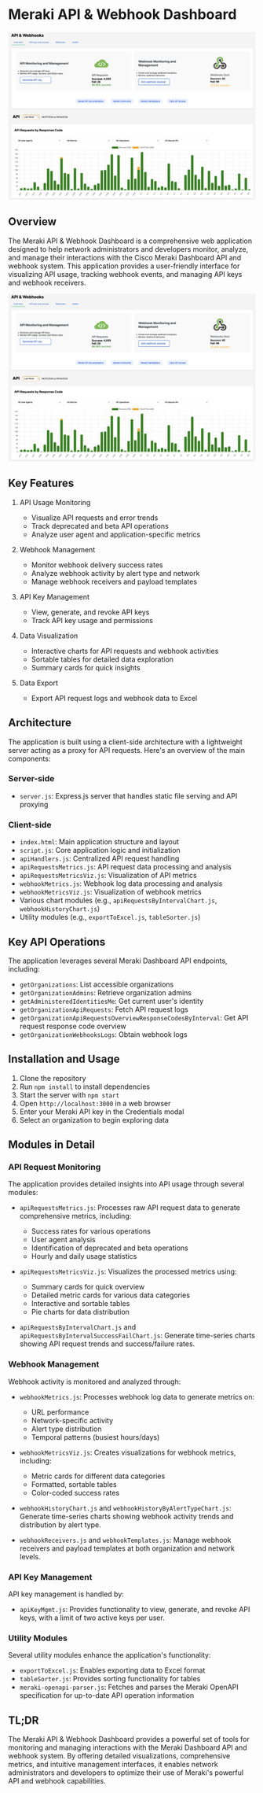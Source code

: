 
# Meraki API & Webhook Dashboard

<img src="meraki-api-webhooks-ui-screenshot.png" width=800px>

## Overview

The Meraki API & Webhook Dashboard is a comprehensive web application designed to help network administrators and developers monitor, analyze, and manage their interactions with the Cisco Meraki Dashboard API and webhook system. This application provides a user-friendly interface for visualizing API usage, tracking webhook events, and managing API keys and webhook receivers.

![Dashboard Screenshot](meraki-api-webhooks-ui-screenshot.png)

## Key Features

1. API Usage Monitoring
   - Visualize API requests and error trends
   - Track deprecated and beta API operations
   - Analyze user agent and application-specific metrics

2. Webhook Management
   - Monitor webhook delivery success rates
   - Analyze webhook activity by alert type and network
   - Manage webhook receivers and payload templates

3. API Key Management
   - View, generate, and revoke API keys
   - Track API key usage and permissions

4. Data Visualization
   - Interactive charts for API requests and webhook activities
   - Sortable tables for detailed data exploration
   - Summary cards for quick insights

5. Data Export
   - Export API request logs and webhook data to Excel

## Architecture

The application is built using a client-side architecture with a lightweight server acting as a proxy for API requests. Here's an overview of the main components:

### Server-side
- `server.js`: Express.js server that handles static file serving and API proxying

### Client-side
- `index.html`: Main application structure and layout
- `script.js`: Core application logic and initialization
- `apiHandlers.js`: Centralized API request handling
- `apiRequestsMetrics.js`: API request data processing and analysis
- `apiRequestsMetricsViz.js`: Visualization of API metrics
- `webhookMetrics.js`: Webhook log data processing and analysis
- `webhookMetricsViz.js`: Visualization of webhook metrics
- Various chart modules (e.g., `apiRequestsByIntervalChart.js`, `webhookHistoryChart.js`)
- Utility modules (e.g., `exportToExcel.js`, `tableSorter.js`)

## Key API Operations

The application leverages several Meraki Dashboard API endpoints, including:

- `getOrganizations`: List accessible organizations
- `getOrganizationAdmins`: Retrieve organization admins
- `getAdministeredIdentitiesMe`: Get current user's identity
- `getOrganizationApiRequests`: Fetch API request logs
- `getOrganizationApiRequestsOverviewResponseCodesByInterval`: Get API request response code overview
- `getOrganizationWebhooksLogs`: Obtain webhook logs

## Installation and Usage

1. Clone the repository
2. Run `npm install` to install dependencies
3. Start the server with `npm start`
4. Open `http://localhost:3000` in a web browser
5. Enter your Meraki API key in the Credentials modal
6. Select an organization to begin exploring data

## Modules in Detail

### API Request Monitoring

The application provides detailed insights into API usage through several modules:

- `apiRequestsMetrics.js`: Processes raw API request data to generate comprehensive metrics, including:
  - Success rates for various operations
  - User agent analysis
  - Identification of deprecated and beta operations
  - Hourly and daily usage statistics

- `apiRequestsMetricsViz.js`: Visualizes the processed metrics using:
  - Summary cards for quick overview
  - Detailed metric cards for various data categories
  - Interactive and sortable tables
  - Pie charts for data distribution

- `apiRequestsByIntervalChart.js` and `apiRequestsByIntervalSuccessFailChart.js`: Generate time-series charts showing API request trends and success/failure rates.

### Webhook Management

Webhook activity is monitored and analyzed through:

- `webhookMetrics.js`: Processes webhook log data to generate metrics on:
  - URL performance
  - Network-specific activity
  - Alert type distribution
  - Temporal patterns (busiest hours/days)

- `webhookMetricsViz.js`: Creates visualizations for webhook metrics, including:
  - Metric cards for different data categories
  - Formatted, sortable tables
  - Color-coded success rates

- `webhookHistoryChart.js` and `webhookHistoryByAlertTypeChart.js`: Generate time-series charts showing webhook activity trends and distribution by alert type.

- `webhookReceivers.js` and `webhookTemplates.js`: Manage webhook receivers and payload templates at both organization and network levels.

### API Key Management

API key management is handled by:

- `apiKeyMgmt.js`: Provides functionality to view, generate, and revoke API keys, with a limit of two active keys per user.

### Utility Modules

Several utility modules enhance the application's functionality:

- `exportToExcel.js`: Enables exporting data to Excel format
- `tableSorter.js`: Provides sorting functionality for tables
- `meraki-openapi-parser.js`: Fetches and parses the Meraki OpenAPI specification for up-to-date API operation information


## TL;DR

The Meraki API & Webhook Dashboard provides a powerful set of tools for monitoring and managing interactions with the Meraki Dashboard API and webhook system. By offering detailed visualizations, comprehensive metrics, and intuitive management interfaces, it enables network administrators and developers to optimize their use of Meraki's powerful API and webhook capabilities.